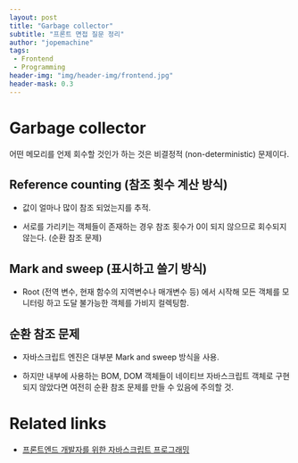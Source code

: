 ```yaml
---
layout: post
title: "Garbage collector"
subtitle: "프론트 면접 질문 정리"
author: "jopemachine"
tags: 
 - Frontend
 - Programming
header-img: "img/header-img/frontend.jpg"
header-mask: 0.3
---
```


# Garbage collector

어떤 메모리를 언제 회수할 것인가 하는 것은 비결정적 (non-deterministic) 문제이다.

## Reference counting (참조 횟수 계산 방식)

- 값이 얼마나 많이 참조 되었는지를 추적.

- 서로를 가리키는 객체들이 존재하는 경우 참조 횟수가 0이 되지 않으므로 회수되지 않는다. (순환 참조 문제)

## Mark and sweep (표시하고 쓸기 방식)

- Root (전역 변수, 현재 함수의 지역변수나 매개변수 등) 에서 시작해 모든 객체를 모니터링 하고 도달 불가능한 객체를 가비지 컬렉팅함.

## 순환 참조 문제

- 자바스크립트 엔진은 대부분 Mark and sweep 방식을 사용.

- 하지만 내부에 사용하는 BOM, DOM 객체들이 네이티브 자바스크립트 객체로 구현되지 않았다면 여전히 순환 참조 문제를 만들 수 있음에 주의할 것.

# Related links

- [프론트엔드 개발자를 위한 자바스크립트 프로그래밍](https://www.aladin.co.kr/shop/wproduct.aspx?ItemId=26434671)
